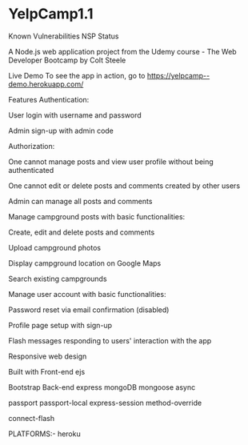 # YelpCamp1.1
Known Vulnerabilities NSP Status

A Node.js web application project from the Udemy course - The Web Developer Bootcamp by Colt Steele

Live Demo
To see the app in action, go to https://yelpcamp--demo.herokuapp.com/

Features
Authentication:

User login with username and password

Admin sign-up with admin code

Authorization:

One cannot manage posts and view user profile without being authenticated

One cannot edit or delete posts and comments created by other users

Admin can manage all posts and comments

Manage campground posts with basic functionalities:

Create, edit and delete posts and comments

Upload campground photos

Display campground location on Google Maps

Search existing campgrounds

Manage user account with basic functionalities:

Password reset via email confirmation (disabled)

Profile page setup with sign-up

Flash messages responding to users' interaction with the app

Responsive web design



Built with
Front-end
ejs

Bootstrap
Back-end
express
mongoDB
mongoose
async

passport
passport-local
express-session
method-override


connect-flash

PLATFORMS:-
heroku
